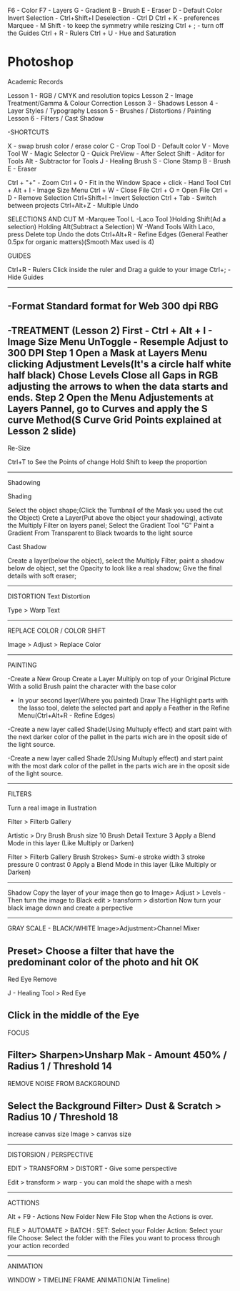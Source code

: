 F6 - Color
F7 - Layers
G - Gradient
B - Brush
E - Eraser
D - Default Color
Invert Selection - Ctrl+Shift+I
Deselection - Ctrl D
Ctrl + K - preferences
Marquee - M
Shift - to keep the symmetry while resizing
Ctrl + ; - turn off the Guides
Ctrl + R - Rulers
Ctrl + U - Hue and Saturation





# Photoshop
Academic Records


Lesson 1 - RGB / CMYK and resolution topics
Lesson 2 - Image Treatment/Gamma & Colour Correction
Lesson 3 - Shadows
Lesson 4 - Layer Styles / Typography
Lesson 5 - Brushes / Distortions / Painting
Lesson 6 - Filters / Cast Shadow

-SHORTCUTS

X - swap brush color / erase color
C - Crop Tool
D - Default color
V - Move Tool
W - Magic Selector
Q - Quick PreView - After Select
Shift - Aditor for Tools
Alt - Subtractor for Tools
J - Healing Brush
S - Clone Stamp
B - Brush
E - Eraser

Ctrl + "+" - Zoom
Ctrl + 0 - Fit in the Window
Space + click - Hand Tool
Ctrl + Alt + I - Image Size Menu
Ctrl + W - Close File
Ctrl + O = Open File 
Ctrl + D - Remove Selection
Ctrl+Shift+I - Invert Selection
Ctrl + Tab - Switch between projects
Ctrl+Alt+Z - Multiple Undo


SELECTIONS AND CUT
M -Marquee Tool
L -Laco Tool       }Holding Shift(Ad a selection) Holding Alt(Subtract a Selection)
W -Wand Tools       With Laco, press Delete top Undo the dots
Ctrl+Alt+R - Refine Edges (General Feather 0.5px for organic matters)(Smooth Max used is 4)



GUIDES

Ctrl+R - Rulers
Click inside the ruler and Drag a guide to your image
Ctrl+; - Hide Guides


------------------------------------------------

-Format
Standard format for Web 
300 dpi 
RBG 
--------------------------------------------------------


-TREATMENT
(Lesson 2)
First - Ctrl + Alt + I - Image Size Menu
UnToggle - Resemple
Adjust to 300 DPI
Step 1
Open a Mask at Layers Menu clicking Adjustment Levels(It's a circle half white half black)
Chose Levels
Close all Gaps in RGB adjusting the arrows to when the data starts and ends.
Step 2
Open the Menu Adjustements at Layers Pannel, go to Curves and apply the S curve Method(S Curve Grid Points explained at Lesson 2 slide)
---------------------------------------------------------------------------

Re-Size

Ctrl+T to See the Points of change
Hold Shift to keep the proportion

------------------------------------------------------------------------------

Shadowing

Shading

Select the object shape;(Click the Tumbnail of the Mask you used the cut the Object)
Crete a Layer(Put above the object your shadowing), activate the Multiply Filter on layers panel;
Select the Gradient Tool "G" Paint a Gradient From Transparent to Black twoards to the light source 

Cast Shadow

Create a layer(below the object), select the Multiply Filter, paint a shadow below de object, set the Opacity to look like a real shadow;
Give the final details with soft eraser;

-------------------------------------------------------------------------------------------------------------------------------
DISTORTION
Text Distortion

Type > Warp Text

-----------------------------------------------------------------------------------------------------------------------------------
REPLACE COLOR / COLOR SHIFT

Image > Adjust > Replace Color

--------------------------------------------------------------------------------------------------------------------------------------
PAINTING

-Create a New Group 
Create a Layer Multiply on top of your Original Picture
With a solid Brush paint the character with the base color

- In your second layer(Where you painted)
Draw The Highlight parts with the lasso tool, delete the selected part and apply a Feather in the Refine Menu(Ctrl+Alt+R - Refine Edges)

-Create a new layer called Shade(Using Multuply effect) and start paint with the next darker color of the pallet in the parts wich are in the oposit side of the light source. 

-Create a new layer called Shade 2(Using Multuply effect) and start paint with the most dark color of the pallet in the parts wich are in the oposit side of the light source. 

---------------------------------------------------------------------------------------------------------------------------------------
FILTERS

Turn a real image in Ilustration



Filter > Filterb Gallery

Artistic > Dry Brush
Brush size 10
Brush Detail 
Texture 3
Apply a Blend Mode in this layer (Like Multiply or Darken)



Filter > Filterb Gallery
Brush Strokes> Sumi-e
stroke width 3
stroke pressure 0
contrast 0
Apply a Blend Mode in this layer (Like Multiply or Darken)


-----------------------------------------------------------------------------------------------------------------------

Shadow
Copy the layer of your image then go to Image> Adjust > Levels - Then turn the image to Black
edit > transform > distortion
Now turn your black image down and create a perpective 

------------------------------------------------------------------------------------------------------

GRAY SCALE - BLACK/WHITE
Image>Adjustment>Channel Mixer

Preset> Choose a filter that have the predominant color of the photo and hit OK
-------------------------------------------------------------------------------------------------------------

Red Eye Remove

J - Healing Tool > Red Eye

Click in the middle of the Eye
-------------------------------------------------------------------------------------------------------------------------

FOCUS 

Filter> Sharpen>Unsharp Mak - Amount 450% /  Radius 1 / Threshold 14
-----------------------------------------------------------------------------------------------------------------------------
REMOVE NOISE FROM BACKGROUND

Select the Background
Filter> Dust & Scratch > Radius 10 / Threshold 18
-------------------------------------------------------------------------------------------------------------------------------

increase canvas size
Image > canvas size

------------------------------------------------------------------------------------------------------------------------------

DISTORSION / PERSPECTIVE

EDIT > TRANSFORM > DISTORT - Give some perspective

Edit > transform > warp - you can mold the shape with a mesh

--------------------------------------------------------------------------------------------------------------------------
ACTTIONS

Alt + F9 - Actions
New Folder
New File
Stop when the Actions is over.

FILE > AUTOMATE > BATCH :
SET: Select your Folder 
Action: Select your file 
Choose: Select the folder with the Files you want to process through your action recorded

------------------------------------------------------------------------------------------------------------------------------------
ANIMATION

WINDOW > TIMELINE 
FRAME ANIMATION(At Timeline)




